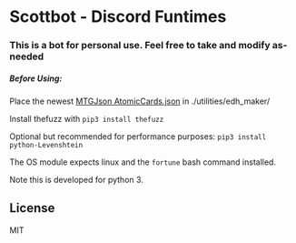 # Scottbot - Discord Funtimes
### This is a bot for personal use. Feel free to take and modify as-needed
##### Before Using:
Place the newest [MTGJson AtomicCards.json](https://mtgjson.com/api/v5/AtomicCards.json) in ./utilities/edh_maker/

Install thefuzz with `pip3 install thefuzz`

Optional but recommended for performance purposes: `pip3 install python-Levenshtein`

The OS module expects linux and the `fortune` bash command installed.

Note this is developed for python 3.

## License
MIT

